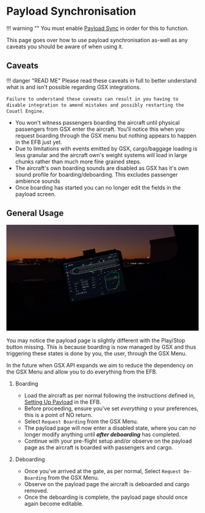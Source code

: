 # Payload Synchronisation

!!! warning ""
    You must enable [Payload Sync](../flypados3/settings.md#3rd-party-options) in order for this to function.

This page goes over how to use payload synchronisation as-well  as any caveats you should be aware of when using it.

## Caveats
!!! danger "READ ME"
    Please read these caveats in full to better understand what is and isn't possible regarding GSX integrations.

    Failure to understand these caveats can result in you having to disable integration to amend mistakes and possibly restarting the Couatl Engine.

- You won't witness passengers boarding the aircraft until physical passengers from GSX enter the aircraft. You'll notice this when you request boarding through the GSX menu but nothing appears to happen in the EFB just yet.
- Due to limitations with events emitted by GSX, cargo/baggage loading is less granular and the aircraft own's weight systems will load in large chunks rather than much more fine grained steps.
- The aircraft's own boarding sounds are disabled as GSX has it's own sound profile for boarding/deboarding. This excludes passenger ambience sounds
- Once boarding has started you can no longer edit the fields in the payload screen.
  
## General Usage
![Payload Start](../../assets/gsxintegration/gsx-payload-start.jpg)

You may notice the payload page is slightly different with the Play/Stop button missing. This is because boarding is now managed by GSX and thus triggering these states is done by you, the user, through the GSX Menu.

In the future when GSX API expands we aim to reduce the dependency on the GSX Menu and allow you to do everything from the EFB.

1. Boarding
      - Load the aircraft as per normal following the instructions defined in, [Setting Up Payload](../flypados3/ground.md#setting-up-payload) in the EFB.
      - Before proceeding, ensure you've set *everything*  o your preferences, this is a point of NO return. 
      - Select `Request Boarding` from the GSX Menu.
      - The payload page will now enter a disabled state, where you can no longer modify anything until ***after deboarding*** has completed.
      - Continue with your pre-flight setup and/or observe on the payload page as the aircraft is boarded with passengers and cargo.

2. Deboarding
      - Once you've arrived at the gate, as per normal, Select `Request De-Boarding` from the GSX Menu.
      - Observe on the payload page the aircraft is deboarded and cargo removed.
      - Once the deboarding is complete, the payload page should once again become editable.